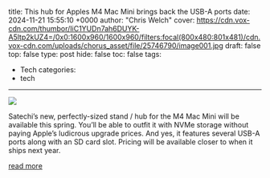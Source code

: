 title: This hub for Apples M4 Mac Mini brings back the USB-A ports
date: 2024-11-21 15:55:10 +0000
author: "Chris Welch"
cover: https://cdn.vox-cdn.com/thumbor/IiC1YUDn7ah6DUYK-A5ltp2kUZ4=/0x0:1600x960/1600x960/filters:focal(800x480:801x481)/cdn.vox-cdn.com/uploads/chorus_asset/file/25746790/image001.jpg
draft: false
top: false
type: post
hide: false
toc: false
tags:
  - Tech
categories:
  - tech
---

![](https://cdn.vox-cdn.com/thumbor/IiC1YUDn7ah6DUYK-A5ltp2kUZ4=/0x0:1600x960/1600x960/filters:focal(800x480:801x481)/cdn.vox-cdn.com/uploads/chorus_asset/file/25746790/image001.jpg)

Satechi’s new, perfectly-sized stand / hub for the M4 Mac Mini will be available this spring. You’ll be able to outfit it with NVMe storage without paying Apple’s ludicrous upgrade prices. And yes, it features several USB-A ports along with an SD card slot. Pricing will be available closer to when it ships next year.

[read more](https://www.theverge.com/2024/11/21/24302398/this-hub-for-apples-m4-mac-mini-brings-back-the-usb-a-ports)
